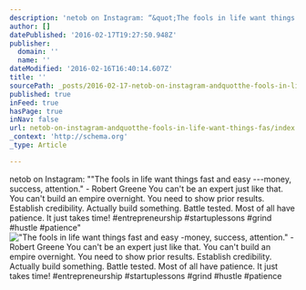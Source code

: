 ```yaml
---
description: 'netob on Instagram: “&quot;The fools in life want things fast and easy —money, success, attention.&quot; - Robert Greene You can&#39;t be an expert just like th'
author: []
datePublished: '2016-02-17T19:27:50.948Z'
publisher:
  domain: ''
  name: ''
dateModified: '2016-02-16T16:40:14.607Z'
title: ''
sourcePath: _posts/2016-02-17-netob-on-instagram-andquotthe-fools-in-life-want-things-fas.md
published: true
inFeed: true
hasPage: true
inNav: false
url: netob-on-instagram-andquotthe-fools-in-life-want-things-fas/index.html
_context: 'http://schema.org'
_type: Article

---
```

netob on Instagram: ""The fools in life want things fast and easy ---money, success, attention." - Robert Greene You can't be an expert just like that. You can't build an empire overnight. You need to show prior results. Establish credibility. Actually build something. Battle tested. Most of all have patience. It just takes time! \#entrepreneurship \#startuplessons \#grind \#hustle \#patience"
!["The fools in life want things fast and easy -money&comma; success&comma; attention&period;" - Robert Greene You can't be an expert just like that&period; You can't build an empire overnight&period; You need to show prior results&period; Establish credibility&period; Actually build something&period; Battle tested&period; Most of all have patience&period; It just takes time&excl; &num;entrepreneurship &num;startuplessons &num;grind &num;hustle &num;patience](https://scontent.cdninstagram.com/t51.2885-15/s640x640/sh0.08/e35/12716614_176274259412727_1023390472_n.jpg?ig_cache_key=MTE4Mzc0NjI0MDA4MDY4NDg0OQ%3D%3D.2)